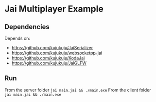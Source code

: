 
# Jai Multiplayer Example

## Dependencies

Depends on:
* https://github.com/kujukuju/JaiSerializer
* https://github.com/kujukuju/websocketpp-jai
* https://github.com/kujukuju/KodaJai
* https://github.com/kujukuju/JaiGLFW

## Run

From the server folder `jai main.jai && ./main.exe`
From the client folder `jai main.jai && ./main.exe`